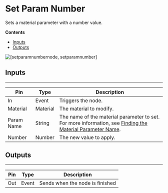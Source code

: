 # Set Param Number<a name="script-canvas-material-set-param-number-node"></a>

Sets a material parameter with a number value\.

**Contents**
+ [Inputs](#script-canvas-material-set-param-number-node-input)
+ [Outputs](#script-canvas-material-set-param-number-node-output)

![\[setparamnumbernode, setparamnumber\]](http://docs.aws.amazon.com/lumberyard/latest/userguide/images/scriptcanvasnodes/script-canvas-set-param-number-node.png)

## Inputs<a name="script-canvas-material-set-param-number-node-input"></a>


****  

| Pin | Type | Description | 
| --- | --- | --- | 
| In | Event | Triggers the node\. | 
| Material | Material |  The material to modify\.  | 
| Param Name | String |  The name of the material parameter to set\. For more information, see [Finding the Material Parameter Name](material-param-names.md)\.  | 
| Number | Number |  The new value to apply\.  | 

## Outputs<a name="script-canvas-material-set-param-number-node-output"></a>


****  

| Pin | Type | Description | 
| --- | --- | --- | 
| Out | Event | Sends when the node is finished | 